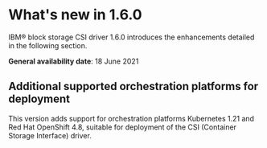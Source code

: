 # What's new in 1.6.0

IBM® block storage CSI driver 1.6.0 introduces the enhancements detailed in the following section.

**General availability date**: 18 June 2021

## Additional supported orchestration platforms for deployment

This version adds support for orchestration platforms Kubernetes 1.21 and Red Hat OpenShift 4.8, suitable for deployment of the CSI (Container Storage Interface) driver.



